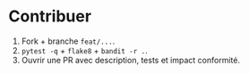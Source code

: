# Contribuer
1. Fork + branche `feat/...`.
2. `pytest -q` + `flake8` + `bandit -r .`.
3. Ouvrir une PR avec description, tests et impact conformité.
